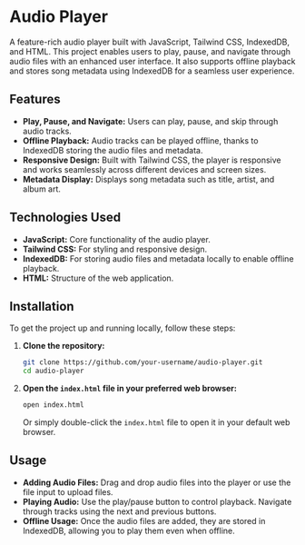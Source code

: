 # Audio Player

A feature-rich audio player built with JavaScript, Tailwind CSS, IndexedDB, and HTML. This project enables users to play, pause, and navigate through audio files with an enhanced user interface. It also supports offline playback and stores song metadata using IndexedDB for a seamless user experience.

## Features

- **Play, Pause, and Navigate:** Users can play, pause, and skip through audio tracks.
- **Offline Playback:** Audio tracks can be played offline, thanks to IndexedDB storing the audio files and metadata.
- **Responsive Design:** Built with Tailwind CSS, the player is responsive and works seamlessly across different devices and screen sizes.
- **Metadata Display:** Displays song metadata such as title, artist, and album art.

## Technologies Used

- **JavaScript:** Core functionality of the audio player.
- **Tailwind CSS:** For styling and responsive design.
- **IndexedDB:** For storing audio files and metadata locally to enable offline playback.
- **HTML:** Structure of the web application.

## Installation

To get the project up and running locally, follow these steps:

1. **Clone the repository:**
    ```bash
    git clone https://github.com/your-username/audio-player.git
    cd audio-player
    ```

2. **Open the `index.html` file in your preferred web browser:**
    ```bash
    open index.html
    ```
    Or simply double-click the `index.html` file to open it in your default web browser.

## Usage

- **Adding Audio Files:** Drag and drop audio files into the player or use the file input to upload files.
- **Playing Audio:** Use the play/pause button to control playback. Navigate through tracks using the next and previous buttons.
- **Offline Usage:** Once the audio files are added, they are stored in IndexedDB, allowing you to play them even when offline.

